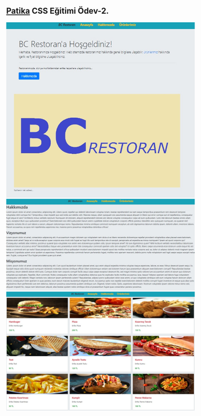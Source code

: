 ## [Patika](https://www.patika.dev) CSS Eğitimi Ödev-2.
![Project Image 1](images/project-image-1.jpg)
![Project Image 2](images/project-image-2.jpg)
![Project Image 3](images/project-image-3.jpg)